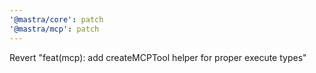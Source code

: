 ```yaml
---
'@mastra/core': patch
'@mastra/mcp': patch
---
```


Revert "feat(mcp): add createMCPTool helper for proper execute types"
